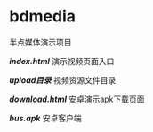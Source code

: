 bdmedia
=======

半点媒体演示项目

***index.html***
演示视频页面入口

***upload目录***
视频资源文件目录

***download.html***
安卓演示apk下载页面

***bus.apk***
安卓客户端
